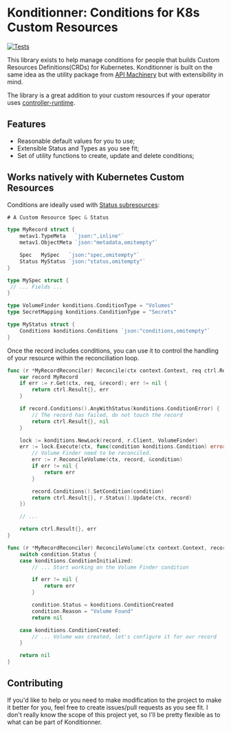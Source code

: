 # Konditionner: Conditions for K8s Custom Resources
[![Tests](https://github.com/pier-oliviert/konditionner/actions/workflows/tests.yaml/badge.svg)](https://github.com/pier-oliviert/konditionner/actions/workflows/tests.yaml)

This library exists to help manage conditions for people that builds Custom Resources Definitions(CRDs) for Kubernetes. Konditionner is built on the same idea as the utility package from [API Machinery](https://pkg.go.dev/k8s.io/apimachinery/pkg/apis/meta/v1#Condition) but with extensibility in mind.

The library is a great addition to your custom resources if your operator uses [controller-runtime](https://github.com/kubernetes-sigs/controller-runtime).

## Features

- Reasonable default values for you to use;
- Extensible Status and Types as you see fit;
- Set of utility functions to create, update and delete conditions;

## Works natively with Kubernetes Custom Resources

Conditions are ideally used with [Status subresources](https://kubernetes.io/docs/tasks/extend-kubernetes/custom-resources/custom-resource-definitions/#subresources):

```go
# A Custom Resource Spec & Status

type MyRecord struct {
	metav1.TypeMeta   `json:",inline"`
	metav1.ObjectMeta `json:"metadata,omitempty"`

	Spec   MySpec   `json:"spec,omitempty"`
	Status MyStatus `json:"status,omitempty"`
}

type MySpec struct {
 // ... Fields ...
}

type VolumeFinder konditions.ConditionType = "Volumes"
type SecretMapping konditions.ConditionType = "Secrets"

type MyStatus struct {
    Conditions konditions.Conditions `json:"conditions,omitempty"`
}

```

Once the record includes conditions, you can use it to control the handling of your resource within the reconciliation loop.

```go
func (r *MyRecordReconciler) Reconcile(ctx context.Context, req ctrl.Request) (ctrl.Result, error) {
    var record MyRecord
    if err := r.Get(ctx, req, &record); err != nil {
        return ctrl.Result{}, err
    }

    if record.Conditions().AnyWithStatus(konditions.ConditionError) {
        // The record has failed, do not touch the record
        return ctrl.Result{}, nil
    }

    lock := konditions.NewLock(record, r.Client, VolumeFinder)
    err := lock.Execute(ctx, func(condition konditions.Condition) error {
        // Volume Finder need to be reconciled.
        err := r.ReconcileVolume(ctx, record, &condition)
        if err != nil {
            return err
        }

        record.Conditions().SetCondition(condition)
        return ctrl.Result{}, r.Status().Update(ctx, record)
    })

    // ...

    return ctrl.Result{}, err
}

func (r *MyRecordReconciler) ReconcileVolume(ctx context.Context, record *MyRecord, condition *konditions.Condition) error {
    switch condition.Status {
    case konditions.ConditionInitialized:
        // ... Start working on the Volume Finder condition

        if err != nil {
            return err
        }

        condition.Status = konditions.ConditionCreated
        condition.Reason = "Volume Found"
        return nil

    case konditions.ConditionCreated:
        // ... Volume was created, let's configure it for our record
    }

    return nil
}

```



## Contributing

If you'd like to help or you need to make modification to the project to make it better for you, feel free to create issues/pull requests as you see fit. I don't really know the scope of this project yet, so I'll be pretty flexible as to what can be part of Konditionner.
